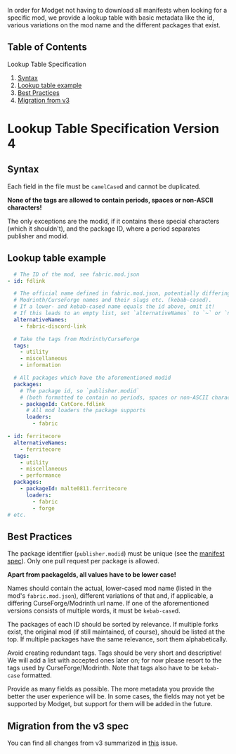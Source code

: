 In order for Modget not having to download all manifests when looking for a specific mod, we provide a lookup table with basic metadata like the id, various variations on the mod name and the different packages that exist.

Table of Contents
----------------------------------
Lookup Table Specification
  1. [Syntax](#syntax)
  2. [Lookup table example](#lookup-table-example)
  3. [Best Practices](#best-practices)
  4. [Migration from v3](#migration-from-the-v3-spec)



# Lookup Table Specification Version 4


## Syntax
Each field in the file must be `camelCase`d and cannot be duplicated.

**None of the tags are allowed to contain periods, spaces or non-ASCII characters!**

The only exceptions are the modid, if it contains these special characters (which it shouldn't), and the package ID, where a period separates publisher and modid.



## Lookup table example

```YAML
  # The ID of the mod, see fabric.mod.json
- id: fdlink

  # The official name defined in fabric.mod.json, potentially differing
  # Modrinth/CurseForge names and their slugs etc. (kebab-cased).
  # If a lower- and kebab-cased name equals the id above, omit it!
  # If this leads to an empty list, set `alternativeNames` to `~` or `null`.
  alternativeNames:
    - fabric-discord-link

  # Take the tags from Modrinth/CurseForge
  tags:
    - utility
    - miscellaneous
    - information

  # All packages which have the aforementioned modid
  packages:
    # The package id, so `publisher.modid`
    # (both formatted to contain no periods, spaces or non-ASCII characters)
    - packageId: CatCore.fdlink
      # All mod loaders the package supports
      loaders:
        - fabric

- id: ferritecore
  alternativeNames:
    - ferritecore
  tags:
    - utility
    - miscellaneous
    - performance
  packages:
    - packageId: malte0811.ferritecore
      loaders:
        - fabric
        - forge
# etc.
```


## Best Practices
The package identifier (`publisher.modid`) must be unique (see the [manifest spec](./manifest-spec.md)). Only one pull request per package is allowed.

**Apart from packageIds, all values have to be lower case!**

Names should contain the actual, lower-cased mod name (listed in the mod's `fabric.mod.json`), different variations of that and, if applicable, a differing CurseForge/Modrinth url name. If one of the aforementioned versions consists of multiple words, it must be `kebab-case`d.

The packages of each ID should be sorted by relevance. If multiple forks exist, the original mod (if still maintained, of course), should be listed at the top. If multiple packages have the same relevance, sort them alphabetically.

Avoid creating redundant tags. Tags should be very short and descriptive! We will add a list with accepted ones later on; for now please resort to the tags used by CurseForge/Modrinth. Note that tags also have to be `kebab-case` formatted.

Provide as many fields as possible. The more metadata you provide the better the user experience will be. In some cases, the fields may not yet be supported by Modget, but support for them will be added in the future.



## Migration from the v3 spec
You can find all changes from v3 summarized in [this](https://github.com/ReviversMC/modget-manifests/issues/8) issue.
